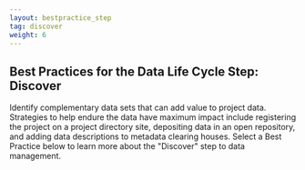 ```yaml
---
layout: bestpractice_step
tag: discover
weight: 6
---
```


## Best Practices for the Data Life Cycle Step: Discover

Identify complementary data sets that can add value to project data. Strategies to help endure the data have maximum impact include registering the project on a project directory site, depositing data in an open repository, and adding data descriptions to metadata clearing houses. Select a Best Practice below to learn more about the "Discover" step to data management.

